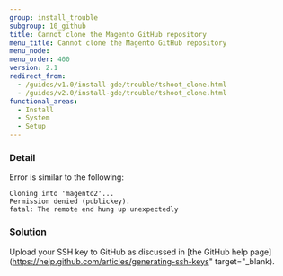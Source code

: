 ```yaml
---
group: install_trouble
subgroup: 10_github
title: Cannot clone the Magento GitHub repository
menu_title: Cannot clone the Magento GitHub repository
menu_node:
menu_order: 400
version: 2.1
redirect_from:
  - /guides/v1.0/install-gde/trouble/tshoot_clone.html
  - /guides/v2.0/install-gde/trouble/tshoot_clone.html
functional_areas:
  - Install
  - System
  - Setup
---
```


### Detail

Error is similar to the following:

```
Cloning into 'magento2'...
Permission denied (publickey).
fatal: The remote end hung up unexpectedly
```

### Solution

Upload your SSH key to GitHub as discussed in [the GitHub help page](https://help.github.com/articles/generating-ssh-keys" target="_blank).
